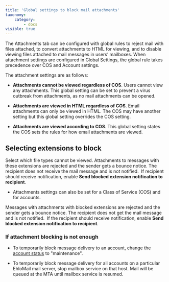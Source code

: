 ```yaml
---
title: 'Global settings to block mail attachments'
taxonomy:
    category:
        - docs
visible: true
---
```


The Attachments tab can be configured with global rules to reject mail with files attached, to convert attachments to HTML for viewing, and to disable viewing files attached to mail messages in users’ mailboxes. When attachment settings are configured in Global Settings, the global rule takes precedence over COS and Account settings.

The attachment settings are as follows:

*   <span style="font-weight: bold;">**Attachments cannot be viewed regardless of COS**</span>. Users cannot view any attachments. This global setting can be set to prevent a virus outbreak from attachments, as no mail attachments can be opened.

*   <span style="font-weight: bold;">**Attachments are viewed in HTML regardless of COS**</span>. Email attachments can only be viewed in HTML. The COS may have another setting but this global setting overrides the COS setting.

*   <span style="font-weight: bold;">**Attachments are viewed according to COS**</span>. This global setting states the COS sets the rules for how email attachments are viewed.

## Selecting extensions to block

Select which file types cannot be viewed. Attachments to messages with these extensions are rejected and the sender gets a bounce notice. The recipient does not receive the mail message and is not notified.  If recipient should receive notification, enable <span style="font-weight: bold;">**Send blocked extension notification to recipient**</span>.

*   Attachments settings can also be set for a Class of Service (COS) and for accounts.

Messages with attachments with blocked extensions are rejected and the sender gets a bounce notice. The recipient does not get the mail message and is not notified.  If the recipient should receive notification, enable **Send blocked extension notification to recipient**.

### If attachment blocking is not enough

*   To temporarily block message delivery to an account, change the [account status](/ehlomail-admin-articles/ehlomail-administration-console/managing-email-addresses/changing-account-status) to "maintenance".

*   To temporarily block message delivery for all accounts on a particular EhloMail mail server, stop mailbox service on that host. Mail will be queued at the MTA until mailbox service is resumed.